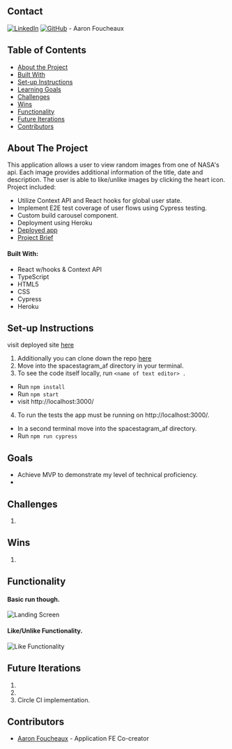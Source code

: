 ## Contact  

[![LinkedIn](https://img.shields.io/badge/-LinkedIn-black.svg?style=flat-square&logo=linkedin&colorB=555)](https://github.com/Afoucheaux) [![GitHub](https://img.shields.io/badge/GitHub-black.svg?&style=flat-square&logo=github&logoColor=white)](https://www.linkedin.com/in/aaron-foucheaux-891626207/) - Aaron Foucheaux

## Table of Contents

- [About the Project](#about-the-project)
- [Built With](#built-with)
- [Set-up Instructions](#set-up-instructions)
- [Learning Goals](#learning-goals)
- [Challenges](#challenges)
- [Wins](#wins)
- [Functionality](#functionality)
- [Future Iterations](#future-iterations)
- [Contributors](#contributors)

## About The Project

This application allows a user to view random images from one of NASA's api. Each image provides additional information of the title, date and description. The user is able to like/unlike images by clicking the heart icon. Project included:

- Utilize Context API and React hooks for global user state.
- Implement E2E test coverage of user flows using Cypress testing.
- Custom build carousel component.
- Deployment using Heroku
- [Deployed app]()
- [Project Brief](https://docs.google.com/document/d/1QlC6htA5SXEl3YruAOkJWj2-0W3w-n0UOzGuJ1EcktQ/edit#)

#### Built With:

- React w/hooks & Context API
- TypeScript
- HTML5
- CSS
- Cypress
- Heroku

## Set-up Instructions

 visit deployed site [here](https://jobfinderfe.herokuapp.com/)

1. Additionally you can clone down the repo [here](https://github.com/Afoucheaux/spacestagram_af)
2. Move into the spacestagram_af directory in your terminal.
3. To see the code itself locally, run `<name of text editor> .`
  - Run `npm install`
  - Run `npm start`
  - visit http://localhost:3000/
4. To run the tests the app must be running on http://localhost:3000/.
  - In a second terminal move into the spacestagram_af directory.
  - Run `npm run cypress`

## Goals

- Achieve MVP to demonstrate my level of technical proficiency.
-


## Challenges

1.

## Wins

1.


## Functionality

#### Basic run though.
![Landing Screen](https://media.giphy.com/media/eBqI2nPuGTSjJ3ZWHN/giphy.gif?cid=790b761194716abd8a87a318ea06bb24dd6d79e2302d1604&rid=giphy.gif&ct=g)

#### Like/Unlike Functionality.
![Like Functionality](https://media.giphy.com/media/LvLNtw6qTSEvdiVact/giphy.gif?cid=790b761176076af8b469a2fbb546b06d835e9974a1a846fd&rid=giphy.gif&ct=g)


## Future Iterations

1.
2.
3. Circle CI implementation.


## Contributors

* [Aaron Foucheaux](https://github.com/Afoucheaux) - Application FE Co-creator

